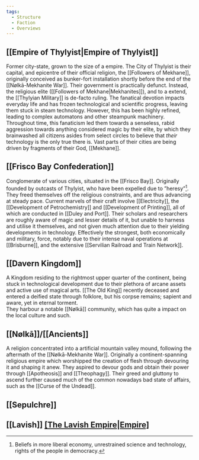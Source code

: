 ```yaml
---
tags:
  - Structure
  - Faction
  - Overviews
---
```

## [[Empire of Thylyist|Empire of Thylyist]]
Former city-state, grown to the size of a empire. 
The City of Thylyist is their capital, and epicentre of their official religion, the [[Followers of Mekhane]], originally conceived as bunker-fort installation shortly before the end of the [[Nølkā-Mekhanite War]].
Their government is practically defunct. Instead, the religious elite ([[Followers of Mekhane|Mekhanites]]), and to a extend, the [[Thylyian Military]] is de-facto ruling. The fanatical devotion impacts everyday life and has frozen technological and scientific progress, leaving them stuck in steam technology. However, this has been highly refined, leading to complex automatons and other steampunk machinery. 
Throughout time, this fanaticism led them towards a senseless, rabid aggression towards anything considered magic by their elite, by which they brainwashed all citizens asides from select circles to believe that *their* technology is the only true there is. 
Vast parts of their cities are being driven by fragments of their God, [[Mekhane]]. 
## [[Frisco Bay Confederation]]
Conglomerate of various cities, situated in the [[Frisco Bay]].
Originally founded by outcasts of Thylyist, who have been expelled due to ”heresy”[^1].
They freed themselves off the religious constraints, and are thus advancing at steady pace. 
Current marvels of their craft involve [[Electricity]], the [[Development of Petrochemistry]] and [[Development of Printing]], all of which are conducted in [[Duley and Port]].
Their scholars and researchers are roughly aware of magic and lesser details of it, but unable to harness and utilise it themselves, and not given much attention due to their yielding developments in technology. 
Effectively the strongest, both economically and military, force, notably due to their intense naval operations at [[Brisburne]], and the extensive [[Servilian Railroad and Train Network]]. 

[^1]:  Beliefs in more liberal economy, unrestrained science and technology, rights of the people in democracy. 
## [[Davern Kingdom]]
A Kingdom residing to the rightmost upper quarter of the continent, being stuck in technological development due to their plethora of arcane assets and active use of magical arts. [[The Old King]] recently deceased and entered a deified state through folklore, but his corpse remains; sapient and aware, yet in eternal torment.  
They harbour a notable [[Nølkā]] community, which has quite a impact on the local culture and such. 
## [[Nølkā]]/[[Ancients]]
A religion concentrated into a artificial mountain valley mound, following the aftermath of the [[Nølkā-Mekhanite War]]. Originally a continent-spanning religious empire which worshipped the creation of flesh through devouring it and shaping it anew.
They aspired to devour gods and obtain their power through [[Apotheosis]] and [[Theophagy]]. 
Their greed and gluttony to ascend further caused much of the common nowadays bad state of affairs, such as the [[Curse of the Undead]].

## [[Sepulchre]]
## [[Lavish]] [[The Lavish Empire|Empire]](Extinct)